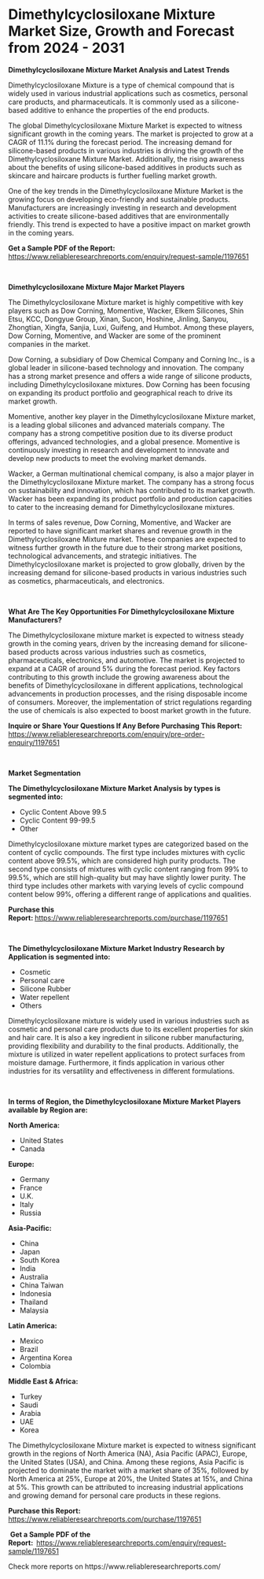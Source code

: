<p><h1>Dimethylcyclosiloxane Mixture Market Size, Growth and Forecast from 2024 - 2031</h1></p><p><strong>Dimethylcyclosiloxane Mixture Market Analysis and Latest Trends</strong></p>
<p><p>Dimethylcyclosiloxane Mixture is a type of chemical compound that is widely used in various industrial applications such as cosmetics, personal care products, and pharmaceuticals. It is commonly used as a silicone-based additive to enhance the properties of the end products.</p><p>The global Dimethylcyclosiloxane Mixture Market is expected to witness significant growth in the coming years. The market is projected to grow at a CAGR of 11.1% during the forecast period. The increasing demand for silicone-based products in various industries is driving the growth of the Dimethylcyclosiloxane Mixture Market. Additionally, the rising awareness about the benefits of using silicone-based additives in products such as skincare and haircare products is further fuelling market growth.</p><p>One of the key trends in the Dimethylcyclosiloxane Mixture Market is the growing focus on developing eco-friendly and sustainable products. Manufacturers are increasingly investing in research and development activities to create silicone-based additives that are environmentally friendly. This trend is expected to have a positive impact on market growth in the coming years.</p></p>
<p><strong>Get a Sample PDF of the Report:&nbsp;</strong> <a href="https://www.reliableresearchreports.com/enquiry/request-sample/1197651">https://www.reliableresearchreports.com/enquiry/request-sample/1197651</a></p>
<p>&nbsp;</p>
<p><strong>Dimethylcyclosiloxane Mixture Major Market Players</strong></p>
<p><p>The Dimethylcyclosiloxane Mixture market is highly competitive with key players such as Dow Corning, Momentive, Wacker, Elkem Silicones, Shin Etsu, KCC, Dongyue Group, Xinan, Sucon, Hoshine, Jinling, Sanyou, Zhongtian, Xingfa, Sanjia, Luxi, Guifeng, and Humbot. Among these players, Dow Corning, Momentive, and Wacker are some of the prominent companies in the market.</p><p>Dow Corning, a subsidiary of Dow Chemical Company and Corning Inc., is a global leader in silicone-based technology and innovation. The company has a strong market presence and offers a wide range of silicone products, including Dimethylcyclosiloxane mixtures. Dow Corning has been focusing on expanding its product portfolio and geographical reach to drive its market growth.</p><p>Momentive, another key player in the Dimethylcyclosiloxane Mixture market, is a leading global silicones and advanced materials company. The company has a strong competitive position due to its diverse product offerings, advanced technologies, and a global presence. Momentive is continuously investing in research and development to innovate and develop new products to meet the evolving market demands.</p><p>Wacker, a German multinational chemical company, is also a major player in the Dimethylcyclosiloxane Mixture market. The company has a strong focus on sustainability and innovation, which has contributed to its market growth. Wacker has been expanding its product portfolio and production capacities to cater to the increasing demand for Dimethylcyclosiloxane mixtures.</p><p>In terms of sales revenue, Dow Corning, Momentive, and Wacker are reported to have significant market shares and revenue growth in the Dimethylcyclosiloxane Mixture market. These companies are expected to witness further growth in the future due to their strong market positions, technological advancements, and strategic initiatives. The Dimethylcyclosiloxane market is projected to grow globally, driven by the increasing demand for silicone-based products in various industries such as cosmetics, pharmaceuticals, and electronics.</p></p>
<p>&nbsp;</p>
<p><strong>What Are The Key Opportunities For Dimethylcyclosiloxane Mixture Manufacturers?</strong></p>
<p><p>The Dimethylcyclosiloxane mixture market is expected to witness steady growth in the coming years, driven by the increasing demand for silicone-based products across various industries such as cosmetics, pharmaceuticals, electronics, and automotive. The market is projected to expand at a CAGR of around 5% during the forecast period. Key factors contributing to this growth include the growing awareness about the benefits of Dimethylcyclosiloxane in different applications, technological advancements in production processes, and the rising disposable income of consumers. Moreover, the implementation of strict regulations regarding the use of chemicals is also expected to boost market growth in the future.</p></p>
<p><strong>Inquire or Share Your Questions If Any Before Purchasing This Report:</strong> <a href="https://www.reliableresearchreports.com/enquiry/pre-order-enquiry/1197651">https://www.reliableresearchreports.com/enquiry/pre-order-enquiry/1197651</a></p>
<p>&nbsp;</p>
<p><strong>Market Segmentation</strong></p>
<p><strong>The Dimethylcyclosiloxane Mixture Market Analysis by types is segmented into:</strong></p>
<p><ul><li>Cyclic Content Above 99.5</li><li>Cyclic Content 99-99.5</li><li>Other</li></ul></p>
<p><p>Dimethylcyclosiloxane mixture market types are categorized based on the content of cyclic compounds. The first type includes mixtures with cyclic content above 99.5%, which are considered high purity products. The second type consists of mixtures with cyclic content ranging from 99% to 99.5%, which are still high-quality but may have slightly lower purity. The third type includes other markets with varying levels of cyclic compound content below 99%, offering a different range of applications and qualities.</p></p>
<p><strong>Purchase this Report:&nbsp;</strong><a href="https://www.reliableresearchreports.com/purchase/1197651">https://www.reliableresearchreports.com/purchase/1197651</a></p>
<p>&nbsp;</p>
<p><strong>The Dimethylcyclosiloxane Mixture Market Industry Research by Application is segmented into:</strong></p>
<p><ul><li>Cosmetic</li><li>Personal care</li><li>Silicone Rubber</li><li>Water repellent</li><li>Others</li></ul></p>
<p><p>Dimethylcyclosiloxane mixture is widely used in various industries such as cosmetic and personal care products due to its excellent properties for skin and hair care. It is also a key ingredient in silicone rubber manufacturing, providing flexibility and durability to the final products. Additionally, the mixture is utilized in water repellent applications to protect surfaces from moisture damage. Furthermore, it finds application in various other industries for its versatility and effectiveness in different formulations.</p></p>
<p>&nbsp;</p>
<p><strong>In terms of Region, the Dimethylcyclosiloxane Mixture Market Players available by Region are:</strong></p>
<p>
    <p> <strong> North America: </strong>
        <ul>
            <li>United States</li>
            <li>Canada</li>
        </ul>
        </p> 
    <p> <strong> Europe: </strong>
        <ul>
            <li>Germany</li>
            <li>France</li>
            <li>U.K.</li>
            <li>Italy</li>
            <li>Russia</li>
        </ul>
        </p> 
    <p> <strong> Asia-Pacific: </strong>
        <ul>
            <li>China</li>
            <li>Japan</li>
            <li>South Korea</li>
            <li>India</li>
            <li>Australia</li>
            <li>China Taiwan</li>
            <li>Indonesia</li>
            <li>Thailand</li>
            <li>Malaysia</li>
        </ul>
        </p> 
    <p> <strong> Latin America: </strong>
        <ul>
            <li>Mexico</li>
            <li>Brazil</li>
            <li>Argentina Korea</li>
            <li>Colombia</li>
        </ul>
        </p> 
    <p> <strong> Middle East & Africa: </strong>
        <ul>
            <li>Turkey</li>
            <li>Saudi</li>
            <li>Arabia</li>
            <li>UAE</li>
            <li>Korea</li>
        </ul>
    </p>
    </p>
<p><p>The Dimethylcyclosiloxane Mixture market is expected to witness significant growth in the regions of North America (NA), Asia Pacific (APAC), Europe, the United States (USA), and China. Among these regions, Asia Pacific is projected to dominate the market with a market share of 35%, followed by North America at 25%, Europe at 20%, the United States at 15%, and China at 5%. This growth can be attributed to increasing industrial applications and growing demand for personal care products in these regions.</p></p>
<p><strong>Purchase this Report: </strong><a href="https://www.reliableresearchreports.com/purchase/1197651">https://www.reliableresearchreports.com/purchase/1197651</a></p>
<p>&nbsp;<strong>Get a Sample PDF of the Report:&nbsp;&nbsp;</strong><a href="https://www.reliableresearchreports.com/enquiry/request-sample/1197651">https://www.reliableresearchreports.com/enquiry/request-sample/1197651</a></p>
<p><strong></strong></p>
<p>Check more reports on https://www.reliableresearchreports.com/</p>
